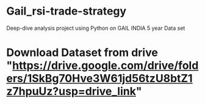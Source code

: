# Gail_rsi-trade-strategy
Deep-dive analysis project using Python on GAIL INDIA 5 year Data set
# Download Dataset from drive "https://drive.google.com/drive/folders/1SkBg70Hve3W61jd56tzU8btZ1z7hpuUz?usp=drive_link"
